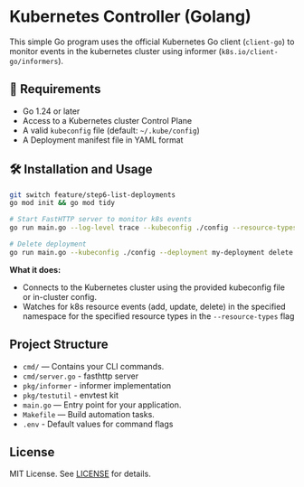 # Kubernetes Controller (Golang)

This simple Go program uses the official Kubernetes Go client (`client-go`) to monitor events in the kubernetes cluster using informer (`k8s.io/client-go/informers`).


## 🧰 Requirements

- Go 1.24 or later
- Access to a Kubernetes cluster Control Plane
- A valid `kubeconfig` file (default: `~/.kube/config`)
- A Deployment manifest file in YAML format



## 🛠 Installation and Usage
```sh
git switch feature/step6-list-deployments
go mod init && go mod tidy

# Start FastHTTP server to monitor k8s events
go run main.go --log-level trace --kubeconfig ./config --resource-types pod,deployment --namespace default server

# Delete deployment
go run main.go --kubeconfig ./config --deployment my-deployment delete
```

**What it does:**
- Connects to the Kubernetes cluster using the provided kubeconfig file or in-cluster config.
- Watches for k8s resource events (add, update, delete) in the specified namespace for the specified resource types in the `--resource-types` flag


## Project Structure
- `cmd/` — Contains your CLI commands.
- `cmd/server.go` - fasthttp server
- `pkg/informer` - informer implementation
- `pkg/testutil` - envtest kit
- `main.go` — Entry point for your application.
- `Makefile` — Build automation tasks.
- `.env` - Default values for command flags


## License
MIT License. See [LICENSE](LICENSE) for details.
